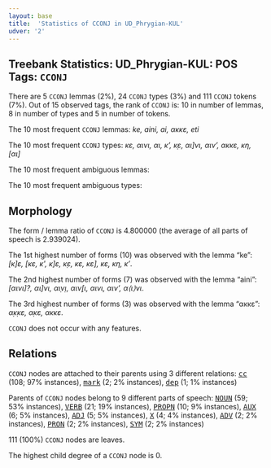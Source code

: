 ```yaml
---
layout: base
title:  'Statistics of CCONJ in UD_Phrygian-KUL'
udver: '2'
---
```


## Treebank Statistics: UD_Phrygian-KUL: POS Tags: `CCONJ`

There are 5 `CCONJ` lemmas (2%), 24 `CCONJ` types (3%) and 111 `CCONJ` tokens (7%).
Out of 15 observed tags, the rank of `CCONJ` is: 10 in number of lemmas, 8 in number of types and 5 in number of tokens.

The 10 most frequent `CCONJ` lemmas: <em>ke, aini, ai, ακκε, eti</em>

The 10 most frequent `CCONJ` types:  <em>κε, αινι, αι, κ’, κ̣ε, αι]νι, αιν’, ακκε, κη, [αι]</em>

The 10 most frequent ambiguous lemmas: 

The 10 most frequent ambiguous types:  



## Morphology

The form / lemma ratio of `CCONJ` is 4.800000 (the average of all parts of speech is 2.939024).

The 1st highest number of forms (10) was observed with the lemma “ke”: <em>[κ]ε, [κε, κ', κ]ε, κ̣ε, κε, κε], κε̣, κη, κ’</em>.

The 2nd highest number of forms (7) was observed with the lemma “aini”: <em>[αινι]?, αι]νι, αι̣ν̣ι, αιν̣[ι, αινι, αιν’, α⟨ι⟩νι</em>.

The 3rd highest number of forms (3) was observed with the lemma “ακκε”: <em>α̣κ̣κε, α̣κε, ακκε</em>.

`CCONJ` does not occur with any features.


## Relations

`CCONJ` nodes are attached to their parents using 3 different relations: <tt><a href="xpg_kul-dep-cc.html">cc</a></tt> (108; 97% instances), <tt><a href="xpg_kul-dep-mark.html">mark</a></tt> (2; 2% instances), <tt><a href="xpg_kul-dep-dep.html">dep</a></tt> (1; 1% instances)

Parents of `CCONJ` nodes belong to 9 different parts of speech: <tt><a href="xpg_kul-pos-NOUN.html">NOUN</a></tt> (59; 53% instances), <tt><a href="xpg_kul-pos-VERB.html">VERB</a></tt> (21; 19% instances), <tt><a href="xpg_kul-pos-PROPN.html">PROPN</a></tt> (10; 9% instances), <tt><a href="xpg_kul-pos-AUX.html">AUX</a></tt> (6; 5% instances), <tt><a href="xpg_kul-pos-ADJ.html">ADJ</a></tt> (5; 5% instances), <tt><a href="xpg_kul-pos-X.html">X</a></tt> (4; 4% instances), <tt><a href="xpg_kul-pos-ADV.html">ADV</a></tt> (2; 2% instances), <tt><a href="xpg_kul-pos-PRON.html">PRON</a></tt> (2; 2% instances), <tt><a href="xpg_kul-pos-SYM.html">SYM</a></tt> (2; 2% instances)

111 (100%) `CCONJ` nodes are leaves.

The highest child degree of a `CCONJ` node is 0.

